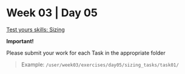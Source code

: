# Week 03 | Day 05

  [Test yours skills: Sizing](../../../../../curriculum/week03/exercises/sizing_tasks/README.md)

  **Important!**

  Please submit your work for each Task in the appropriate folder

  > Example: `/user/week03/exercises/day05/sizing_tasks/task01/` 